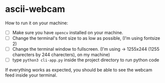 # ascii-webcam

How to run it on your machine:

- [ ] Make sure you have ```opencv``` installed on your machine.
- [ ] Change the terminal's font size to as low as possible, (I'm using fontsize 2)
- [ ] Change the terminal window to fullscreen. (I'm using -> 1255x244 (1255 charecters by 244 charecters), on my machine)
- [ ] type ```python3 cli-app.py``` inside the project directory to run python code

If everything works as expected, you should be able to see the webcam feed inside your terminal.
